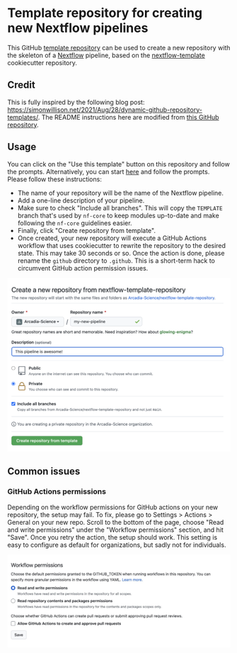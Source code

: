 # Template repository for creating new Nextflow pipelines

This GitHub [template repository](https://docs.github.com/en/github/creating-cloning-and-archiving-repositories/creating-a-repository-on-github/creating-a-repository-from-a-template) can be used to create a new repository with the skeleton of a [Nextflow](https://www.nextflow.io/) pipeline, based on the [nextflow-template](https://github.com/Arcadia-Science/nextflow-template) cookiecutter repository.

## Credit

This is fully inspired by the following blog post: https://simonwillison.net/2021/Aug/28/dynamic-github-repository-templates/. The README instructions here are modified from [this GitHub repository](https://github.com/simonw/click-app-template-repository).

## Usage

You can click on the "Use this template" button on this repository and follow the prompts. Alternatively, you can start [here](https://github.com/Arcadia-Science/nextflow-template-repository/generate) and follow the prompts. Please follow these instructions:

- The name of your repository will be the name of the Nextflow pipeline.
- Add a one-line description of your pipeline.
- Make sure to check "Include all branches". This will copy the `TEMPLATE` branch that's used by `nf-core` to keep modules up-to-date and make following the `nf-core` guidelines easier.
- Finally, click "Create repository from template".
- Once created, your new repository will execute a GitHub Actions workflow that uses cookiecutter to rewrite the repository to the desired state. This may take 30 seconds or so. Once the action is done, please rename the `github` directory to `.github`. This is a short-term hack to circumvent GitHub action permission issues.

![Example usage when using the template](./template.png)

## Common issues

### GitHub Actions permissions

Depending on the workflow permissions for GitHub actions on your new repository, the setup may fail. To fix, please go to Settings > Actions > General on your new repo. Scroll to the bottom of the page, choose "Read and write permissions" under the "Workflow permissions" section, and hit "Save". Once you retry the action, the setup should work. This setting is easy to configure as default for organizations, but sadly not for individuals.

![Correct workflow permissions for GitHub actions](./permissions.png)
